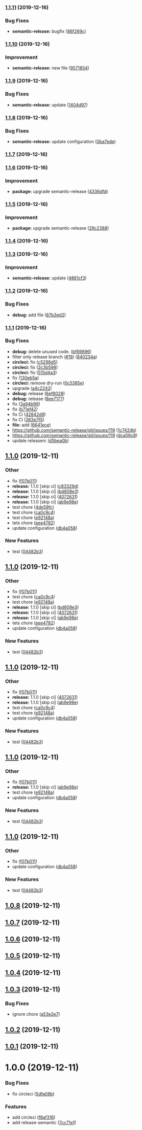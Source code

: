### [1.1.11](https://github.com/locona/jira/compare/v1.1.10...v1.1.11) (2019-12-16)


### Bug Fixes

* **semantic-release:** bugfix ([86f269c](https://github.com/locona/jira/commit/86f269c44d836a092906ca83f3d89b9174037c90))

### [1.1.10](https://github.com/locona/jira/compare/v1.1.9...v1.1.10) (2019-12-16)


### Improvement

* **semantic-release:** new file ([9571854](https://github.com/locona/jira/commit/95718546f60d6178da429f4b96253630c7588bf6))

### [1.1.9](https://github.com/locona/jira/compare/v1.1.8...v1.1.9) (2019-12-16)


### Bug Fixes

* **semantic-release:** update ([1404d97](https://github.com/locona/jira/commit/1404d9710bdfa6e9ec14396cbcb86504a05d19f9))

### [1.1.8](https://github.com/locona/jira/compare/v1.1.7...v1.1.8) (2019-12-16)


### Bug Fixes

* **semantic-release:** update configuration ([0ba7ede](https://github.com/locona/jira/commit/0ba7ede3fa6853cfd340e8bfbbf63fb57cbfbb69))

### [1.1.7](https://github.com/locona/jira/compare/v1.1.6...v1.1.7) (2019-12-16)

### [1.1.6](https://github.com/locona/jira/compare/v1.1.5...v1.1.6) (2019-12-16)


### Improvement

* **package:** upgrade semantic-release ([4336dfd](https://github.com/locona/jira/commit/4336dfd88be4deb205d29d0521509cd75817f550))

### [1.1.5](https://github.com/locona/jira/compare/v1.1.4...v1.1.5) (2019-12-16)


### Improvement

* **package:** upgrade semantic-release ([29c2388](https://github.com/locona/jira/commit/29c2388cdcf1497a2a062a59c5f56a3811eb5297))

### [1.1.4](https://github.com/locona/jira/compare/v1.1.3...v1.1.4) (2019-12-16)

### [1.1.3](https://github.com/locona/jira/compare/v1.1.2...v1.1.3) (2019-12-16)


### Improvement

* **semantic-release:** update ([4861cf3](https://github.com/locona/jira/commit/4861cf3e9184cae71f19247cf890ba463d0e5602))

### [1.1.2](https://github.com/locona/jira/compare/v1.1.1...v1.1.2) (2019-12-16)


### Bug Fixes

* **debug:** add file ([87b3ed2](https://github.com/locona/jira/commit/87b3ed27a762e243ce427d376e000e6346b3553d))

### [1.1.1](https://github.com/locona/jira/compare/v1.1.0...v1.1.1) (2019-12-16)


### Bug Fixes

* **debug:** delete unused code. ([bf69896](https://github.com/locona/jira/commit/bf6989602d45feef603a1b172bfe79d934cd31b9))
* filter only release branch ([#19](https://github.com/locona/jira/issues/19)) ([840234a](https://github.com/locona/jira/commit/840234a9501635992cdd17d7ecfe7bb03b0dafbf))
* **circleci:** fix ([c5298d5](https://github.com/locona/jira/commit/c5298d50d2602fbf529f35f384c47762cf247c00))
* **circleci:** fix ([2c3b598](https://github.com/locona/jira/commit/2c3b5981c4255ab1ce2c2f3f81606600b22106ab))
* **circleci:** fix ([515d4a3](https://github.com/locona/jira/commit/515d4a3612b9ab1d86202234d399a36e5d11b1ed))
* fix ([130eb5a](https://github.com/locona/jira/commit/130eb5ada3f566398b853c16247cca1a280cd6e4))
* **circleci:** remove dry-run ([0c5385e](https://github.com/locona/jira/commit/0c5385e4cf80bb5325aa177555ca849bb3cda42f))
* upgrade ([a4c2242](https://github.com/locona/jira/commit/a4c224294507206f2b9a608fd3e169aafc25e26d))
* **debug:** release ([6ef8028](https://github.com/locona/jira/commit/6ef80289d23a41d727bed080008d4abb6f5ee7e1))
* **debug:** release ([8ee7177](https://github.com/locona/jira/commit/8ee7177215530a41272731c7bb5a9810fca41e39))
* fix ([3a94b99](https://github.com/locona/jira/commit/3a94b99a2ba006076481a96e13bd0af32284cbdc))
* fix ([b71ef42](https://github.com/locona/jira/commit/b71ef4273c6a80751b16be537dd6716f6e579be4))
* fix Ci ([42842d9](https://github.com/locona/jira/commit/42842d92e0a5979afc8699925705a1f18fbc9237))
* fix CI ([363e7f5](https://github.com/locona/jira/commit/363e7f5d052be84a2eabbb74d9ce0ffdd8598210))
* **file:** add ([6641ece](https://github.com/locona/jira/commit/6641ece1bba542ec4eada822cec7f30975a11ff2))
* https://github.com/semantic-release/git/issues/119 ([1c742db](https://github.com/locona/jira/commit/1c742dbaf5201d159e60a72a9caa4579e6e4585c))
* https://github.com/semantic-release/git/issues/119 ([dca09c8](https://github.com/locona/jira/commit/dca09c8c46983ab3bc0ffa539338f6ee83e11acf))
* update releaserc ([d5bea0b](https://github.com/locona/jira/commit/d5bea0bf9a0b8de5029041cd1e8ed2c3a934d3ed))

## [1.1.0](https://github.com/locona/jira/compare/v1.0.8...v1.1.0) (2019-12-11)


### Other

* fix ([f07b011](https://github.com/locona/jira/commit/f07b0117059f0b7fb3f6c99e6a77f9daa852e505))
* **release:** 1.1.0 [skip ci] ([c83329d](https://github.com/locona/jira/commit/c83329da8cb6a3d07673a17bb5d1d84dedc8b8bb))
* **release:** 1.1.0 [skip ci] ([bd608e3](https://github.com/locona/jira/commit/bd608e323b1f9dd0f3b59acfadb8c14102b5fa80))
* **release:** 1.1.0 [skip ci] ([4072631](https://github.com/locona/jira/commit/40726319da9a15cd48a0f61344f6a6d4abd1f7df))
* **release:** 1.1.0 [skip ci] ([ab9e98e](https://github.com/locona/jira/commit/ab9e98e41f24f7a326e806f57893887ec2bf22cc))
* test chore ([4de59fc](https://github.com/locona/jira/commit/4de59fca3689fb29f4ed3ed72eed97578202959d))
* test chore ([ca0c9c4](https://github.com/locona/jira/commit/ca0c9c430c24139a982fd09a38b6d6434335153f))
* test chore ([e92148a](https://github.com/locona/jira/commit/e92148a56d65e22b958f335418928cdb6cb5f1af))
* tets chore ([eee4782](https://github.com/locona/jira/commit/eee4782ac0bfb5dca3fa396f61781415dca7a625))
* update configuration ([db4a058](https://github.com/locona/jira/commit/db4a0586ed9224d260e71cefc1153b066dc92778))


### New Features

* test ([04482b3](https://github.com/locona/jira/commit/04482b3f30f1e9d7ecd16993585fba01dda74150))

## [1.1.0](https://github.com/locona/jira/compare/v1.0.8...v1.1.0) (2019-12-11)


### Other

* fix ([f07b011](https://github.com/locona/jira/commit/f07b0117059f0b7fb3f6c99e6a77f9daa852e505))
* test chore ([ca0c9c4](https://github.com/locona/jira/commit/ca0c9c430c24139a982fd09a38b6d6434335153f))
* test chore ([e92148a](https://github.com/locona/jira/commit/e92148a56d65e22b958f335418928cdb6cb5f1af))
* **release:** 1.1.0 [skip ci] ([bd608e3](https://github.com/locona/jira/commit/bd608e323b1f9dd0f3b59acfadb8c14102b5fa80))
* **release:** 1.1.0 [skip ci] ([4072631](https://github.com/locona/jira/commit/40726319da9a15cd48a0f61344f6a6d4abd1f7df))
* **release:** 1.1.0 [skip ci] ([ab9e98e](https://github.com/locona/jira/commit/ab9e98e41f24f7a326e806f57893887ec2bf22cc))
* tets chore ([eee4782](https://github.com/locona/jira/commit/eee4782ac0bfb5dca3fa396f61781415dca7a625))
* update configuration ([db4a058](https://github.com/locona/jira/commit/db4a0586ed9224d260e71cefc1153b066dc92778))


### New Features

* test ([04482b3](https://github.com/locona/jira/commit/04482b3f30f1e9d7ecd16993585fba01dda74150))

## [1.1.0](https://github.com/locona/jira/compare/v1.0.8...v1.1.0) (2019-12-11)


### Other

* fix ([f07b011](https://github.com/locona/jira/commit/f07b0117059f0b7fb3f6c99e6a77f9daa852e505))
* **release:** 1.1.0 [skip ci] ([4072631](https://github.com/locona/jira/commit/40726319da9a15cd48a0f61344f6a6d4abd1f7df))
* **release:** 1.1.0 [skip ci] ([ab9e98e](https://github.com/locona/jira/commit/ab9e98e41f24f7a326e806f57893887ec2bf22cc))
* test chore ([ca0c9c4](https://github.com/locona/jira/commit/ca0c9c430c24139a982fd09a38b6d6434335153f))
* test chore ([e92148a](https://github.com/locona/jira/commit/e92148a56d65e22b958f335418928cdb6cb5f1af))
* update configuration ([db4a058](https://github.com/locona/jira/commit/db4a0586ed9224d260e71cefc1153b066dc92778))


### New Features

* test ([04482b3](https://github.com/locona/jira/commit/04482b3f30f1e9d7ecd16993585fba01dda74150))

## [1.1.0](https://github.com/locona/jira/compare/v1.0.8...v1.1.0) (2019-12-11)


### Other

* fix ([f07b011](https://github.com/locona/jira/commit/f07b0117059f0b7fb3f6c99e6a77f9daa852e505))
* **release:** 1.1.0 [skip ci] ([ab9e98e](https://github.com/locona/jira/commit/ab9e98e41f24f7a326e806f57893887ec2bf22cc))
* test chore ([e92148a](https://github.com/locona/jira/commit/e92148a56d65e22b958f335418928cdb6cb5f1af))
* update configuration ([db4a058](https://github.com/locona/jira/commit/db4a0586ed9224d260e71cefc1153b066dc92778))


### New Features

* test ([04482b3](https://github.com/locona/jira/commit/04482b3f30f1e9d7ecd16993585fba01dda74150))

## [1.1.0](https://github.com/locona/jira/compare/v1.0.8...v1.1.0) (2019-12-11)


### Other

* fix ([f07b011](https://github.com/locona/jira/commit/f07b0117059f0b7fb3f6c99e6a77f9daa852e505))
* update configuration ([db4a058](https://github.com/locona/jira/commit/db4a0586ed9224d260e71cefc1153b066dc92778))


### New Features

* test ([04482b3](https://github.com/locona/jira/commit/04482b3f30f1e9d7ecd16993585fba01dda74150))

## [1.0.8](https://github.com/locona/jira/compare/v1.0.7...v1.0.8) (2019-12-11)

## [1.0.7](https://github.com/locona/jira/compare/v1.0.6...v1.0.7) (2019-12-11)

## [1.0.6](https://github.com/locona/jira/compare/v1.0.5...v1.0.6) (2019-12-11)

## [1.0.5](https://github.com/locona/jira/compare/v1.0.4...v1.0.5) (2019-12-11)

## [1.0.4](https://github.com/locona/jira/compare/v1.0.3...v1.0.4) (2019-12-11)

## [1.0.3](https://github.com/locona/jira/compare/v1.0.2...v1.0.3) (2019-12-11)


### Bug Fixes

* ignore chore ([a53e2e7](https://github.com/locona/jira/commit/a53e2e725c06256c1d5b0e1a86fd4043116de967))

## [1.0.2](https://github.com/locona/jira/compare/v1.0.1...v1.0.2) (2019-12-11)

## [1.0.1](https://github.com/locona/jira/compare/v1.0.0...v1.0.1) (2019-12-11)

# 1.0.0 (2019-12-11)


### Bug Fixes

* fix circleci ([5dfa08b](https://github.com/locona/jira/commit/5dfa08beffbb88c4c8f47d0ee56c9a49bdbf7c22))


### Features

* add circleci ([f8af316](https://github.com/locona/jira/commit/f8af3163a0ea414d46d12d22530e3e118151570d))
* add release-semantic ([7cc71e1](https://github.com/locona/jira/commit/7cc71e158d8f7aee95ba55d2ddf6ddd66137cddc))
